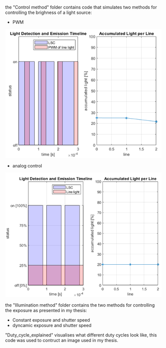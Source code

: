 the "Control method" folder contains code that simulates two methods for controlling the brighness of a light source:
- PWM

![PWM control](PWM-control.png)
- analog control

![analog control](analog-control.png)

the "Illumination method" folder contains the two methods for controlling the exposure as presented in my thesis:
- Constant exposure and shutter speed
- dyncamic exposure and shutter speed

"Duty_cycle_explained" visualises what different duty cycles look like, this code was used to contruct an image used in my thesis.
